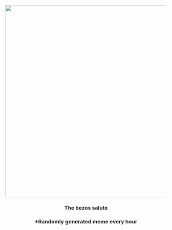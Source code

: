 <p align="center">
        <img src="https://i.imgur.com/rILvUA5.jpg" width="600" height="600">
        </p>
        <h3 align="center">The bezos salute</h3>
        <h3 align="center">*Randomly generated meme every hour</h3>
    